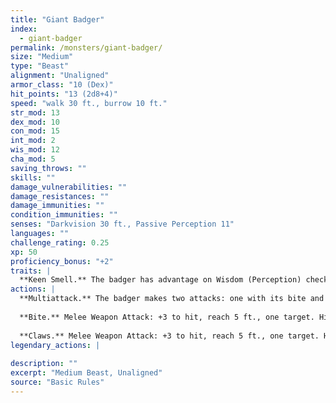 ```yaml
---
title: "Giant Badger"
index:
  - giant-badger
permalink: /monsters/giant-badger/
size: "Medium"
type: "Beast"
alignment: "Unaligned"
armor_class: "10 (Dex)"
hit_points: "13 (2d8+4)"
speed: "walk 30 ft., burrow 10 ft."
str_mod: 13
dex_mod: 10
con_mod: 15
int_mod: 2
wis_mod: 12
cha_mod: 5
saving_throws: ""
skills: ""
damage_vulnerabilities: ""
damage_resistances: ""
damage_immunities: ""
condition_immunities: ""
senses: "Darkvision 30 ft., Passive Perception 11"
languages: ""
challenge_rating: 0.25
xp: 50
proficiency_bonus: "+2"
traits: |
  **Keen Smell.** The badger has advantage on Wisdom (Perception) checks that rely on smell.
actions: |
  **Multiattack.** The badger makes two attacks: one with its bite and one with its claws.
  
  **Bite.** Melee Weapon Attack: +3 to hit, reach 5 ft., one target. Hit: 4 (1d6 + 1) piercing damage.
  
  **Claws.** Melee Weapon Attack: +3 to hit, reach 5 ft., one target. Hit: 6 (2d4 + 1) slashing damage.  
legendary_actions: |
  
description: ""
excerpt: "Medium Beast, Unaligned"
source: "Basic Rules"
---
```


